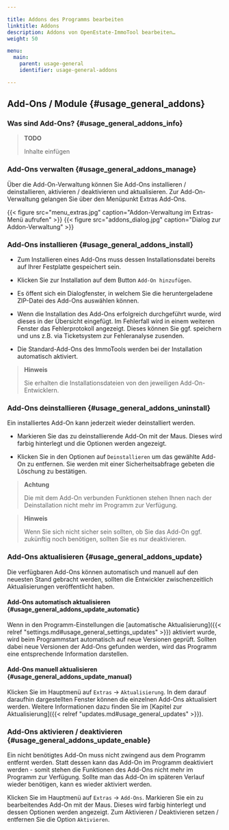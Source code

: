 ```yaml
---

title: Addons des Programms bearbeiten
linktitle: Addons
description: Addons von OpenEstate-ImmoTool bearbeiten…
weight: 50

menu:
  main:
    parent: usage-general
    identifier: usage-general-addons

---
```


## Add-Ons / Module {#usage_general_addons}


### Was sind Add-Ons? {#usage_general_addons_info}

> **TODO**
>
> Inhalte einfügen


### Add-Ons verwalten {#usage_general_addons_manage}

Über die Add-On-Verwaltung können Sie Add-Ons installieren / deinstallieren, aktivieren / deaktivieren und aktualisieren. Zur Add-On-Verwaltung gelangen Sie über den Menüpunkt Extras Add-Ons.

{{< figure src="menu_extras.jpg" caption="Addon-Verwaltung im Extras-Menü aufrufen" >}}
{{< figure src="addons_dialog.jpg" caption="Dialog zur Addon-Verwaltung" >}}


### Add-Ons installieren {#usage_general_addons_install}

- Zum Installieren eines Add-Ons muss dessen Installationsdatei bereits auf Ihrer Festplatte gespeichert sein.

- Klicken Sie zur Installation auf dem Button `Add-On hinzufügen`.

- Es öffent sich ein Dialogfenster, in welchem Sie die heruntergeladene ZIP-Datei des Add-Ons auswählen können.

- Wenn die Installation des Add-Ons erfolgreich durchgeführt wurde, wird dieses in der Übersicht eingefügt. Im Fehlerfall wird in einem weiteren Fenster das Fehlerprotokoll angezeigt. Dieses können Sie ggf. speichern und uns z.B. via Ticketsystem zur Fehleranalyse zusenden.

- Die Standard-Add-Ons des ImmoTools werden bei der Installation automatisch aktiviert.

> **Hinweis**
>
> Sie erhalten die Installationsdateien von den jeweiligen Add-On-Entwicklern.


### Add-Ons deinstallieren {#usage_general_addons_uninstall}

Ein installiertes Add-On kann jederzeit wieder deinstalliert werden.

- Markieren Sie das zu deinstallierende Add-On mit der Maus. Dieses wird farbig hinterlegt und die Optionen werden angezeigt.

- Klicken Sie in den Optionen auf `Deinstallieren` um das gewählte Add-On zu entfernen. Sie werden mit einer Sicherheitsabfrage gebeten die Löschung zu bestätigen.

> **Achtung**
>
> Die mit dem Add-On verbunden Funktionen stehen Ihnen nach der Deinstallation nicht mehr im Programm zur Verfügung.

> **Hinweis**
>
> Wenn Sie sich nicht sicher sein sollten, ob Sie das Add-On ggf. zukünftig noch benötigen, sollten Sie es nur deaktivieren.


### Add-Ons aktualisieren {#usage_general_addons_update}

Die verfügbaren Add-Ons können automatisch und manuell auf den neuesten Stand gebracht werden, sollten die Entwickler zwischenzeitlich Aktualisierungen veröffentlicht haben.


#### Add-Ons automatisch aktualisieren {#usage_general_addons_update_automatic}

Wenn in den Programm-Einstellungen die [automatische Aktualisierung]({{< relref "settings.md#usage_general_settings_updates" >}}) aktiviert wurde, wird beim Programmstart automatisch auf neue Versionen geprüft. Sollten dabei neue Versionen der Add-Ons gefunden werden, wird das Programm eine entsprechende Information darstellen.


#### Add-Ons manuell aktualisieren {#usage_general_addons_update_manual}

Klicken Sie im Hauptmenü auf `Extras` → `Aktualisierung`. In dem darauf daraufhin dargestellten Fenster können die einzelnen Add-Ons aktualisiert werden. Weitere Informationen dazu finden Sie im [Kapitel zur Aktualisierung]({{< relref "updates.md#usage_general_updates" >}}).


### Add-Ons aktivieren / deaktivieren {#usage_general_addons_update_enable}


Ein nicht benötigtes Add-On muss nicht zwingend aus dem Programm entfernt werden. Statt dessen kann das Add-On im Programm deaktiviert werden - somit stehen die Funktionen des Add-Ons nicht mehr im Programm zur Verfügung. Sollte man das Add-On im späteren Verlauf wieder benötigen, kann es wieder aktiviert werden.

Klicken Sie im Hauptmenü auf `Extras` → `Add-Ons`. Markieren Sie ein zu bearbeitendes Add-On mit der Maus. Dieses wird farbig hinterlegt und dessen Optionen werden angezeigt. Zum Aktivieren / Deaktivieren setzen / entfernen Sie die Option `Aktivieren`.

